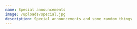 ```yaml
---
name: Special announcements
image: /uploads/special.jpg
description: Special announcements and some random things
---
```

